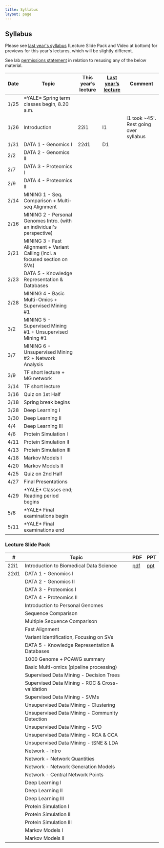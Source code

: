 ```yaml
---
title: Syllabus
layout: page
---
```



## Syllabus

Please see [last year's syllabus](http://cbb752b21.gersteinlab.org/syllabus) (Lecture Slide Pack and Video at bottom) for previews for this year's lectures, which will be slightly different.

See lab [permissions statement](https://sites.gersteinlab.org/permissions/) in relation to resusing any of the below material.


| Date | Topic                                                                        | This year’s lecture | [Last year’s lecture](http://cbb752b21.gersteinlab.org/syllabus) | Comment                                |
| ---- | ---------------------------------------------------------------------------- | ------------------- | ---------------------------------------------------------------- | -------------------------------------- |
| 1/25 | \*YALE\* Spring term classes begin, 8.20 a.m.                                |                     |                                                                  |                                        |
| 1/26 | Introduction                                                                 | 22i1                | I1                                                               | l1 took ~45'. Rest going over syllabus |
| 1/31 | DATA 1 - Genomics I                                                          | 22d1                | D1                                                               |                                        |
| 2/2  | DATA 2 - Genomics II                                                         |                     |                                                                  |                                        |
| 2/7  | DATA 3 - Proteomics I                                                        |                     |                                                                  |                                        |
| 2/9  | DATA 4 - Proteomics II                                                       |                     |                                                                  |                                        |
| 2/14 | MINING 1 - Seq. Comparison + Multi-seq Alignment                             |                     |                                                                  |                                        |
| 2/16 | MINING 2 - Personal Genomes Intro. (with an individual's perspective)        |                     |                                                                  |                                        |
| 2/21 | MINING 3 - Fast Alignment + Variant Calling (incl. a focused section on SVs) |                     |                                                                  |                                        |
| 2/23 | DATA 5 - Knowledge Representation & Databases                                |                     |                                                                  |                                        |
| 2/28 | MINING 4 - Basic Multi-Omics + Supervised Mining #1                          |                     |                                                                  |                                        |
| 3/2  | MINING 5 - Supervised Mining #1 + Unsupervised Mining #1                     |                     |                                                                  |                                        |
| 3/7  | MINING 6 - Unsupervised Mining #2 + Network Analysis                         |                     |                                                                  |                                        |
| 3/9  | TF short lecture + MG network                                                |                     |                                                                  |                                        |
| 3/14 | TF short lecture                                                             |                     |                                                                  |                                        |
| 3/16 | Quiz on 1st Half                                                             |                     |                                                                  |                                        |
| 3/18 | Spring break begins                                                          |                     |                                                                  |                                        |
| 3/28 | Deep Learning I                                                              |                     |                                                                  |                                        |
| 3/30 | Deep Learning II                                                             |                     |                                                                  |                                        |
| 4/4  | Deep Learning III                                                            |                     |                                                                  |                                        |
| 4/6  | Protein Simulation I                                                         |                     |                                                                  |                                        |
| 4/11 | Protein Simulation II                                                        |                     |                                                                  |                                        |
| 4/13 | Protein Simulation III                                                       |                     |                                                                  |                                        |
| 4/18 | Markov Models I                                                              |                     |                                                                  |                                        |
| 4/20 | Markov Models II                                                             |                     |                                                                  |                                        |
| 4/25 | Quiz on 2nd Half                                                             |                     |                                                                  |                                        |
| 4/27 | Final Presentations                                                          |                     |                                                                  |                                        |
| 4/29 | \*YALE\* Classes end; Reading period begins                                  |                     |                                                                  |                                        |
| 5/6  | \*YALE\* Final examinations begin                                            |                     |                                                                  |                                        |
| 5/11 | \*YALE\* Final examinations end                                              |                     |                                                                  |                                        |


### Lecture Slide Pack

| #    | Topic                                           | PDF                                                                                                       | PPT                                                                                                       |
| ---- | ----------------------------------------------- | --------------------------------------------------------------------------------------------------------- | --------------------------------------------------------------------------------------------------------- |
| 22i1 | Introduction to Biomedical Data Science         | [pdf](http://files2.gersteinlab.org/public-docs/2022/01.31/cbb752-MG-spr22-22i1-biomed-datasci-intro.pdf) | [ppt](http://files2.gersteinlab.org/public-docs/2022/01.31/cbb752-MG-spr22-22i1-biomed-datasci-intro.ppt) |
| 22d1 | DATA 1 - Genomics I                             |                                                                                                           |                                                                                                           |
|      | DATA 2 - Genomics II                            |                                                                                                           |                                                                                                           |
|      | DATA 3 - Proteomics I                           |                                                                                                           |                                                                                                           |
|      | DATA 4 - Proteomics II                          |                                                                                                           |                                                                                                           |
|      | Introduction to Personal Genomes                |                                                                                                           |                                                                                                           |
|      | Sequence Comparison                             |                                                                                                           |                                                                                                           |
|      | Multiple Sequence Comparison                    |                                                                                                           |                                                                                                           |
|      | Fast Alignment                                  |                                                                                                           |                                                                                                           |
|      | Variant Identification, Focusing on SVs         |                                                                                                           |                                                                                                           |
|      | DATA 5 - Knowledge Representation & Databases   |                                                                                                           |                                                                                                           |
|      | 1000 Genome + PCAWG summary                     |                                                                                                           |                                                                                                           |
|      | Basic Multi-omics (pipeline processing)         |                                                                                                           |                                                                                                           |
|      | Supervised Data Mining - Decision Trees         |                                                                                                           |                                                                                                           |
|      | Supervised Data Mining - ROC & Cross-validation |                                                                                                           |                                                                                                           |
|      | Supervised Data Mining - SVMs                   |                                                                                                           |                                                                                                           |
|      | Unsupervised Data Mining - Clustering           |                                                                                                           |                                                                                                           |
|      | Unsupervised Data Mining - Community Detection  |                                                                                                           |                                                                                                           |
|      | Unsupervised Data Mining - SVD                  |                                                                                                           |                                                                                                           |
|      | Unsupervised Data Mining - RCA & CCA            |                                                                                                           |                                                                                                           |
|      | Unsupervised Data Mining - tSNE & LDA           |                                                                                                           |                                                                                                           |
|      | Network - Intro                                 |                                                                                                           |                                                                                                           |
|      | Network - Network Quantities                    |                                                                                                           |                                                                                                           |
|      | Network - Network Generation Models             |                                                                                                           |                                                                                                           |
|      | Network - Central Network Points                |                                                                                                           |                                                                                                           |
|      | Deep Learning I                                 |                                                                                                           |                                                                                                           |
|      | Deep Learning II                                |                                                                                                           |                                                                                                           |
|      | Deep Learning III                               |                                                                                                           |                                                                                                           |
|      | Protein Simulation I                            |                                                                                                           |                                                                                                           |
|      | Protein Simulation II                           |                                                                                                           |                                                                                                           |
|      | Protein Simulation III                          |                                                                                                           |                                                                                                           |
|      | Markov Models I                                 |                                                                                                           |                                                                                                           |
|      | Markov Models II                                |                                                                                                           |                                                                                                           |
